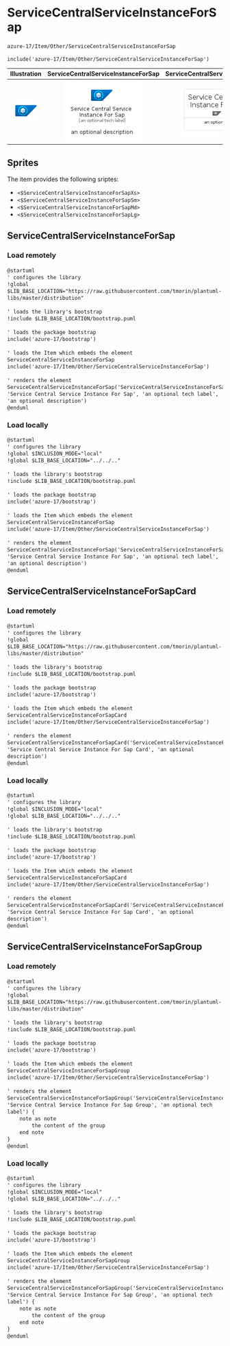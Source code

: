 # ServiceCentralServiceInstanceForSap


```text
azure-17/Item/Other/ServiceCentralServiceInstanceForSap
```

```text
include('azure-17/Item/Other/ServiceCentralServiceInstanceForSap')
```



| Illustration | ServiceCentralServiceInstanceForSap | ServiceCentralServiceInstanceForSapCard | ServiceCentralServiceInstanceForSapGroup |
| :---: | :---: | :---: | :---: |
| ![illustration for Illustration](../../../azure-17/Item/Other/ServiceCentralServiceInstanceForSap.png) | ![illustration for ServiceCentralServiceInstanceForSap](../../../azure-17/Item/Other/ServiceCentralServiceInstanceForSap.Local.png) | ![illustration for ServiceCentralServiceInstanceForSapCard](../../../azure-17/Item/Other/ServiceCentralServiceInstanceForSapCard.Local.png) | ![illustration for ServiceCentralServiceInstanceForSapGroup](../../../azure-17/Item/Other/ServiceCentralServiceInstanceForSapGroup.Local.png) |



## Sprites
The item provides the following sriptes:

- `<$ServiceCentralServiceInstanceForSapXs>`
- `<$ServiceCentralServiceInstanceForSapSm>`
- `<$ServiceCentralServiceInstanceForSapMd>`
- `<$ServiceCentralServiceInstanceForSapLg>`





## ServiceCentralServiceInstanceForSap

### Load remotely
```plantuml
@startuml
' configures the library
!global $LIB_BASE_LOCATION="https://raw.githubusercontent.com/tmorin/plantuml-libs/master/distribution"

' loads the library's bootstrap
!include $LIB_BASE_LOCATION/bootstrap.puml

' loads the package bootstrap
include('azure-17/bootstrap')

' loads the Item which embeds the element ServiceCentralServiceInstanceForSap
include('azure-17/Item/Other/ServiceCentralServiceInstanceForSap')

' renders the element
ServiceCentralServiceInstanceForSap('ServiceCentralServiceInstanceForSap', 'Service Central Service Instance For Sap', 'an optional tech label', 'an optional description')
@enduml
```

### Load locally
```plantuml
@startuml
' configures the library
!global $INCLUSION_MODE="local"
!global $LIB_BASE_LOCATION="../../.."

' loads the library's bootstrap
!include $LIB_BASE_LOCATION/bootstrap.puml

' loads the package bootstrap
include('azure-17/bootstrap')

' loads the Item which embeds the element ServiceCentralServiceInstanceForSap
include('azure-17/Item/Other/ServiceCentralServiceInstanceForSap')

' renders the element
ServiceCentralServiceInstanceForSap('ServiceCentralServiceInstanceForSap', 'Service Central Service Instance For Sap', 'an optional tech label', 'an optional description')
@enduml
```

## ServiceCentralServiceInstanceForSapCard

### Load remotely
```plantuml
@startuml
' configures the library
!global $LIB_BASE_LOCATION="https://raw.githubusercontent.com/tmorin/plantuml-libs/master/distribution"

' loads the library's bootstrap
!include $LIB_BASE_LOCATION/bootstrap.puml

' loads the package bootstrap
include('azure-17/bootstrap')

' loads the Item which embeds the element ServiceCentralServiceInstanceForSapCard
include('azure-17/Item/Other/ServiceCentralServiceInstanceForSap')

' renders the element
ServiceCentralServiceInstanceForSapCard('ServiceCentralServiceInstanceForSapCard', 'Service Central Service Instance For Sap Card', 'an optional description')
@enduml
```

### Load locally
```plantuml
@startuml
' configures the library
!global $INCLUSION_MODE="local"
!global $LIB_BASE_LOCATION="../../.."

' loads the library's bootstrap
!include $LIB_BASE_LOCATION/bootstrap.puml

' loads the package bootstrap
include('azure-17/bootstrap')

' loads the Item which embeds the element ServiceCentralServiceInstanceForSapCard
include('azure-17/Item/Other/ServiceCentralServiceInstanceForSap')

' renders the element
ServiceCentralServiceInstanceForSapCard('ServiceCentralServiceInstanceForSapCard', 'Service Central Service Instance For Sap Card', 'an optional description')
@enduml
```

## ServiceCentralServiceInstanceForSapGroup

### Load remotely
```plantuml
@startuml
' configures the library
!global $LIB_BASE_LOCATION="https://raw.githubusercontent.com/tmorin/plantuml-libs/master/distribution"

' loads the library's bootstrap
!include $LIB_BASE_LOCATION/bootstrap.puml

' loads the package bootstrap
include('azure-17/bootstrap')

' loads the Item which embeds the element ServiceCentralServiceInstanceForSapGroup
include('azure-17/Item/Other/ServiceCentralServiceInstanceForSap')

' renders the element
ServiceCentralServiceInstanceForSapGroup('ServiceCentralServiceInstanceForSapGroup', 'Service Central Service Instance For Sap Group', 'an optional tech label') {
    note as note
        the content of the group
    end note
}
@enduml
```

### Load locally
```plantuml
@startuml
' configures the library
!global $INCLUSION_MODE="local"
!global $LIB_BASE_LOCATION="../../.."

' loads the library's bootstrap
!include $LIB_BASE_LOCATION/bootstrap.puml

' loads the package bootstrap
include('azure-17/bootstrap')

' loads the Item which embeds the element ServiceCentralServiceInstanceForSapGroup
include('azure-17/Item/Other/ServiceCentralServiceInstanceForSap')

' renders the element
ServiceCentralServiceInstanceForSapGroup('ServiceCentralServiceInstanceForSapGroup', 'Service Central Service Instance For Sap Group', 'an optional tech label') {
    note as note
        the content of the group
    end note
}
@enduml
```

